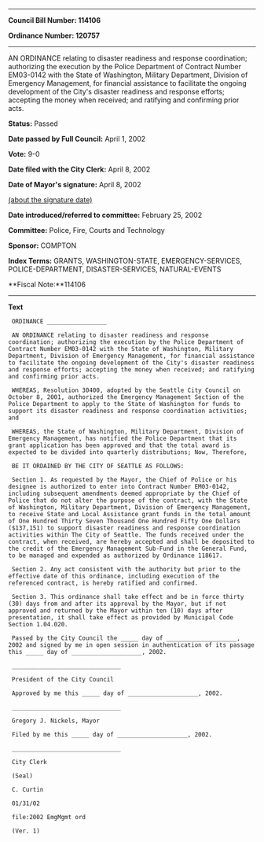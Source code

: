 

********

**Council Bill Number: 114106**
   
**Ordinance Number: 120757**
********

 AN ORDINANCE relating to disaster readiness and response coordination; authorizing the execution by the Police Department of Contract Number EM03-0142 with the State of Washington, Military Department, Division of Emergency Management, for financial assistance to facilitate the ongoing development of the City's disaster readiness and response efforts; accepting the money when received; and ratifying and confirming prior acts.

**Status:** Passed
   
**Date passed by Full Council:** April 1, 2002
   
**Vote:** 9-0
   
**Date filed with the City Clerk:** April 8, 2002
   
**Date of Mayor's signature:** April 8, 2002
   
[(about the signature date)](/~public/approvaldate.htm)
   
   
   
**Date introduced/referred to committee:** February 25, 2002
   
**Committee:** Police, Fire, Courts and Technology
   
**Sponsor:** COMPTON
   
   
**Index Terms:** GRANTS, WASHINGTON-STATE, EMERGENCY-SERVICES, POLICE-DEPARTMENT, DISASTER-SERVICES, NATURAL-EVENTS

**Fiscal Note:**114106

********

**Text**
   
```
 ORDINANCE _________________

 AN ORDINANCE relating to disaster readiness and response coordination; authorizing the execution by the Police Department of Contract Number EM03-0142 with the State of Washington, Military Department, Division of Emergency Management, for financial assistance to facilitate the ongoing development of the City's disaster readiness and response efforts; accepting the money when received; and ratifying and confirming prior acts.

 WHEREAS, Resolution 30400, adopted by the Seattle City Council on October 8, 2001, authorized the Emergency Management Section of the Police Department to apply to the State of Washington for funds to support its disaster readiness and response coordination activities; and

 WHEREAS, the State of Washington, Military Department, Division of Emergency Management, has notified the Police Department that its grant application has been approved and that the total award is expected to be divided into quarterly distributions; Now, Therefore,

 BE IT ORDAINED BY THE CITY OF SEATTLE AS FOLLOWS:

 Section 1. As requested by the Mayor, the Chief of Police or his designee is authorized to enter into Contract Number EM03-0142, including subsequent amendments deemed appropriate by the Chief of Police that do not alter the purpose of the contract, with the State of Washington, Military Department, Division of Emergency Management, to receive State and Local Assistance grant funds in the total amount of One Hundred Thirty Seven Thousand One Hundred Fifty One Dollars ($137,151) to support disaster readiness and response coordination activities within The City of Seattle. The funds received under the contract, when received, are hereby accepted and shall be deposited to the credit of the Emergency Management Sub-Fund in the General Fund, to be managed and expended as authorized by Ordinance 118617.

 Section 2. Any act consistent with the authority but prior to the effective date of this ordinance, including execution of the referenced contract, is hereby ratified and confirmed.

 Section 3. This ordinance shall take effect and be in force thirty (30) days from and after its approval by the Mayor, but if not approved and returned by the Mayor within ten (10) days after presentation, it shall take effect as provided by Municipal Code Section 1.04.020.

 Passed by the City Council the _____ day of ____________________, 2002 and signed by me in open session in authentication of its passage this _____ day of ____________________, 2002.

 _______________________________

 President of the City Council

 Approved by me this _____ day of ____________________, 2002.

 _______________________________

 Gregory J. Nickels, Mayor

 Filed by me this _____ day of ____________________, 2002.

 _______________________________

 City Clerk

 (Seal)

 C. Curtin

 01/31/02

 file:2002 EmgMgmt ord

 (Ver. 1)

```
